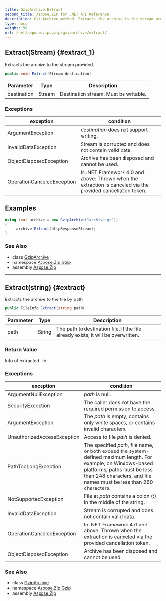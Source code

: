 ```yaml
---
title: GzipArchive.Extract
second_title: Aspose.ZIP for .NET API Reference
description: GzipArchive method. Extracts the archive to the stream provided
type: docs
weight: 50
url: /net/aspose.zip.gzip/gziparchive/extract/
---
```

## Extract(Stream) {#extract_1}

Extracts the archive to the stream provided.

```csharp
public void Extract(Stream destination)
```

| Parameter | Type | Description |
| --- | --- | --- |
| destination | Stream | Destination stream. Must be writable. |

### Exceptions

| exception | condition |
| --- | --- |
| ArgumentException | *destination* does not support writing. |
| InvalidDataException | Stream is corrupted and does not contain valid data. |
| ObjectDisposedException | Archive has been disposed and cannot be used. |
| OperationCanceledException | In .NET Framework 4.0 and above: Thrown when the extraction is canceled via the provided cancellation token. |

## Examples

```csharp
using (var archive = new GzipArchive("archive.gz"))
{
     archive.Extract(httpResponseStream);
}
```

### See Also

* class [GzipArchive](../)
* namespace [Aspose.Zip.Gzip](../../gziparchive/)
* assembly [Aspose.Zip](../../../)

---

## Extract(string) {#extract}

Extracts the archive to the file by path.

```csharp
public FileInfo Extract(string path)
```

| Parameter | Type | Description |
| --- | --- | --- |
| path | String | The path to destination file. If the file already exists, it will be overwritten. |

### Return Value

Info of extracted file.

### Exceptions

| exception | condition |
| --- | --- |
| ArgumentNullException | *path* is null. |
| SecurityException | The caller does not have the required permission to access. |
| ArgumentException | The *path* is empty, contains only white spaces, or contains invalid characters. |
| UnauthorizedAccessException | Access to file *path* is denied. |
| PathTooLongException | The specified *path*, file name, or both exceed the system-defined maximum length. For example, on Windows-based platforms, paths must be less than 248 characters, and file names must be less than 260 characters. |
| NotSupportedException | File at *path* contains a colon (:) in the middle of the string. |
| InvalidDataException | Stream is corrupted and does not contain valid data. |
| OperationCanceledException | In .NET Framework 4.0 and above: Thrown when the extraction is canceled via the provided cancellation token. |
| ObjectDisposedException | Archive has been disposed and cannot be used. |

### See Also

* class [GzipArchive](../)
* namespace [Aspose.Zip.Gzip](../../gziparchive/)
* assembly [Aspose.Zip](../../../)


